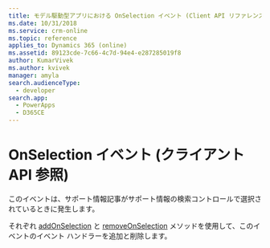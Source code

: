 ```yaml
---
title: モデル駆動型アプリにおける OnSelection イベント (Client API リファレンス) | Microsoft Docs
ms.date: 10/31/2018
ms.service: crm-online
ms.topic: reference
applies_to: Dynamics 365 (online)
ms.assetid: 89123cde-7c66-4c7d-94e4-e287285019f8
author: KumarVivek
ms.author: kvivek
manager: amyla
search.audienceType:
  - developer
search.app:
  - PowerApps
  - D365CE
---
```

# <a name="onselection-event-client-api-reference"></a>OnSelection イベント (クライアント API 参照)



このイベントは、サポート情報記事がサポート情報の検索コントロールで選択されているときに発生します。 

それぞれ [addOnSelection](../controls/addOnSelection.md) と [removeOnSelection](../controls/removeOnSelection.md) メソッドを使用して、このイベントのイベント ハンドラーを追加と削除します。 



